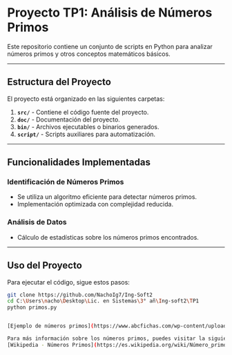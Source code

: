 #  Proyecto TP1: Análisis de Números Primos

Este repositorio contiene un conjunto de scripts en Python para analizar números primos y otros conceptos matemáticos básicos.

---

##  Estructura del Proyecto

El proyecto está organizado en las siguientes carpetas:

1. **`src/`** - Contiene el código fuente del proyecto.
2. **`doc/`** - Documentación del proyecto.
3. **`bin/`** - Archivos ejecutables o binarios generados.
4. **`script/`** - Scripts auxiliares para automatización.

---

##  Funcionalidades Implementadas

###  Identificación de Números Primos
- Se utiliza un algoritmo eficiente para detectar números primos.
- Implementación optimizada con complejidad reducida.

###  Análisis de Datos
- Cálculo de estadísticas sobre los números primos encontrados.


---

##  Uso del Proyecto

Para ejecutar el código, sigue estos pasos:

```bash
git clone https://github.com/NachoIg7/Ing-Soft2
cd C:\Users\nacho\Desktop\Lic. en Sistemas\3° añ\Ing-soft2\TP1
python primos.py


[Ejemplo de números primos](https://www.abcfichas.com/wp-content/uploads/2021/10/Que-son-los-Numeros-Primos-1024x725.jpg)

Para más información sobre los números primos, puedes visitar la siguiente página:  
[Wikipedia - Números Primos](https://es.wikipedia.org/wiki/Número_primo)